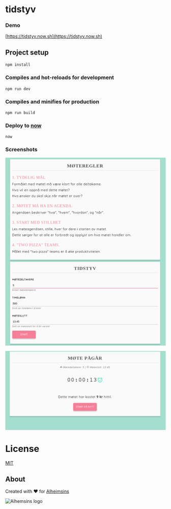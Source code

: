 # tidstyv

### Demo

[https://tidstyv.now.sh](https://tidstyv.now.sh)

## Project setup
```
npm install
```

### Compiles and hot-reloads for development
```
npm run dev
```

### Compiles and minifies for production
```
npm run build
```

### Deploy to [now](https://zeit.co/now)
```
now
```

### Screenshots

![](/static/tidstyv1.png)

![](/static/tidstyv2.png)


# License

[MIT](LICENSE)

## About

Created with ❤ for [Alheimsins](https://alheimsins.net)

<img src="https://image.ibb.co/dPH08G/logo_black.png" alt="Alhemsins logo" height="150px" width="150px" />
